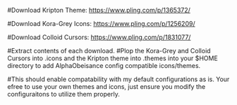 #Download Kripton Theme: https://www.pling.com/p/1365372/

#Download Kora-Grey Icons: https://www.pling.com/p/1256209/

#Download Colloid Cursors: https://www.pling.com/p/1831077/

#Extract contents of each download.
#Plop the Kora-Grey and Colloid Cursors into .icons and the Kripton theme into .themes into your $HOME directory to add AlphaObeisance config compatible icons/themes.

#This should enable compatability with my default configurations as is. Your efree to use your own themes and icons, just ensure you modify the configuraitons to utilize them properly.
